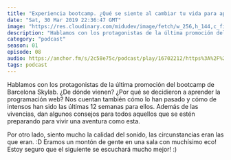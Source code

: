 ```yaml
---
title: "Experiencia bootcamp. ¿Qué se siente al cambiar tu vida para aprender programación? - 01x08"
date: "Sat, 30 Mar 2019 22:36:47 GMT"
image: "https://res.cloudinary.com/midudev/image/fetch/w_256,h_144,c_fill,f_auto/https://d3t3ozftmdmh3i.cloudfront.net/staging/podcast_uploaded_episode/7340239/46a160ba952a7b02.jpeg"
description: "Hablamos con los protagonistas de la última promoción del bootcamp de Barcelona Skylab. ¿De dónde vienen? ¿Por qué se decidieron a aprender la programación web? Nos cuentan también"
category: "podcast"
season: 01
episode: 08
audio: https://anchor.fm/s/2c58e75c/podcast/play/16702212/https%3A%2F%2Fd3ctxlq1ktw2nl.cloudfront.net%2Fstaging%2F2020-6-17%2F90903094-44100-2-4a074dae3640cc6f.mp3
tags: podcast
---
```


Hablamos con los protagonistas de la última promoción del bootcamp de Barcelona Skylab. ¿De dónde vienen? ¿Por qué se decidieron a aprender la programación web? Nos cuentan también cómo lo han pasado y cómo de intensos han sido las últimas 12 semanas para ellos. Además de las vivencias, dan algunos consejos para todos aquellos que se estén preparando para vivir una aventura como esta.

Por otro lado, siento mucho la calidad del sonido, las circunstancias eran las que eran. :D Eramos un montón de gente en una sala con muchísimo eco! Estoy seguro que el siguiente se escuchará mucho mejor! :)
